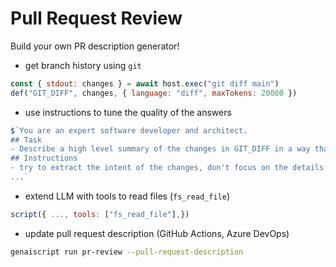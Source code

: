 # Pull Request Review

Build your own PR description generator!

<v-click>

-   get branch history using `git`

```js
const { stdout: changes } = await host.exec("git diff main")
def("GIT_DIFF", changes, { language: "diff", maxTokens: 20000 })
```

</v-click>

<v-click>

-   use instructions to tune the quality of the answers

```js
$`You are an expert software developer and architect.
## Task
- Describe a high level summary of the changes in GIT_DIFF in a way that a software engineer will understand.
## Instructions
- try to extract the intent of the changes, don't focus on the details
...`
```

</v-click>

<v-click>

-   extend LLM with tools to read files (`fs_read_file`)

```js
script({ ..., tools: ["fs_read_file"],})
```

</v-click>

<v-click>

-   update pull request description (GitHub Actions, Azure DevOps)

```sh
genaiscript run pr-review --pull-request-description
```

</v-click>
